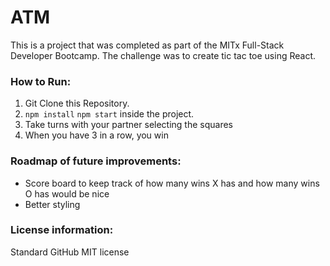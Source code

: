 # ATM
This is a project that was completed as part of the MITx Full-Stack Developer Bootcamp. The challenge was to create tic tac toe using React. 

### How to Run: 
1. Git Clone this Repository. 
2. `npm install` `npm start` inside the project.
3. Take turns with your partner selecting the squares
4. When you have 3 in a row, you win

### Roadmap of future improvements: 
- Score board to keep track of how many wins X has and how many wins O has would be nice
- Better styling

### License information:
Standard GitHub MIT license